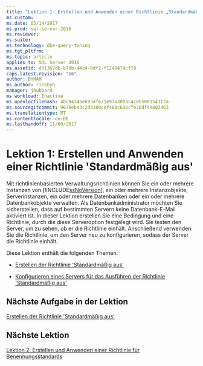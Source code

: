 ```yaml
---
title: "Lektion 1: Erstellen und Anwenden einer Richtlinie „Standardmäßig aus“ | Microsoft-Dokumentation"
ms.custom: 
ms.date: 03/14/2017
ms.prod: sql-server-2016
ms.reviewer: 
ms.suite: 
ms.technology: dbe-query-tuning
ms.tgt_pltfrm: 
ms.topic: article
applies_to: SQL Server 2016
ms.assetid: d31367db-b7db-44c4-8df2-f1240474cf78
caps.latest.revision: "16"
author: BYHAM
ms.author: rickbyh
manager: jhubbard
ms.workload: Inactive
ms.openlocfilehash: 40c9434ae693dfe71e97a389ac4c8b500154112a
ms.sourcegitcommit: 9678eba3c2d3100cef408c69bcfe76df49803d63
ms.translationtype: MT
ms.contentlocale: de-DE
ms.lasthandoff: 11/09/2017
---
```

# <a name="lesson-1-create-and-apply-an-off-by-default-policy"></a>Lektion 1: Erstellen und Anwenden einer Richtlinie 'Standardmäßig aus'
Mit richtlinienbasierten Verwaltungsrichtlinien können Sie ein oder mehrere Instanzen von [!INCLUDE[ssNoVersion](../../includes/ssnoversion-md.md)], ein oder mehrere Instanzobjekte, Serverinstanzen, ein oder mehrere Datenbanken oder ein oder mehrere Datenbankobjekte verwalten. Als Datenbankadministrator möchten Sie sicherstellen, dass auf bestimmten Servern keine Datenbank-E-Mail aktiviert ist. In dieser Lektion erstellen Sie eine Bedingung und eine Richtlinie, durch die diese Serveroption festgelegt wird. Sie testen den Server, um zu sehen, ob er die Richtlinie einhält. Anschließend verwenden Sie die Richtlinie, um den Server neu zu konfigurieren, sodass der Server die Richtlinie einhält.  
  
Diese Lektion enthält die folgenden Themen:  
  
-   [Erstellen der Richtlinie 'Standardmäßig aus'](../../relational-databases/policy-based-management/lesson-1-1-create-the-off-by-default-policy.md)  
  
-   [Konfigurieren eines Servers für das Ausführen der Richtlinie 'Standardmäßig aus'](../../relational-databases/policy-based-management/lesson-1-2-configure-a-server-to-run-the-off-by-default-policy.md)  
  
## <a name="next-task-in-lesson"></a>Nächste Aufgabe in der Lektion  
[Erstellen der Richtlinie 'Standardmäßig aus'](../../relational-databases/policy-based-management/lesson-1-1-create-the-off-by-default-policy.md)  
  
## <a name="next-lesson"></a>Nächste Lektion  
[Lektion 2: Erstellen und Anwenden einer Richtlinie für Benennungsstandards](../../relational-databases/policy-based-management/lesson-2-create-and-apply-a-naming-standards-policy.md)  
  
  
  
